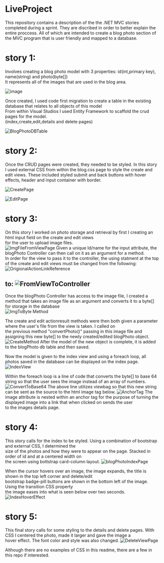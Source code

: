 # LiveProject
This repository contains a description of the the .NET MVC stories completed during a sprint. They are discribed in order to better explain the entire proccess.
All of which are intended to create a blog photo section of the MVC program that is user friendly and mapped to a database.

# story 1: 
Involves creating a blog photo model with 3 properties: id(int,primary key), name(string) and photo(byte[])</br>
It represents all of the images that are used in the blog area.<br/>

![image](https://user-images.githubusercontent.com/97046218/164050315-bb5b06ea-9717-422f-9704-8c5d011134cd.png)

Once created, I used code first migration to create a table in the existing database that relates to all objects of this model </br>
From within Visual Studios I used Entity Framework to scaffold the crud pages for the model.</br>
(index,create,edit,details and delete pages)

![BlogPhotoDBTable](https://user-images.githubusercontent.com/97046218/164051315-a6e8123d-6afc-4e67-affd-1afe3210975a.png)

# story 2:
Once the CRUD pages were created, they needed to be styled. In this story I used external CSS from within the blog.css page to style the create and edit views.
These included styled submit and back buttons with hover effects, header and input container with border.</br>

![CreatePage](https://user-images.githubusercontent.com/97046218/164059676-c8453bcb-33fb-4731-b7a5-137746d49902.png)

![EditPage](https://user-images.githubusercontent.com/97046218/164059793-742eaeb1-7743-4120-984d-927d28bd631d.png)

# story 3:
On this story I worked on photo storage and retrieval by first I creating an html input field on the create and edit views</br>
for the user to upload image files.  
![ImgFileFromViewPage](https://user-images.githubusercontent.com/97046218/164060320-87ab9956-0537-4b2c-8252-983573786d0f.png)
Given a unique Id/name for the input attribute, the blogPhoto Controller can then call on it as an argument for a method.</br>
In order for the view to pass it to the controller, the using statment at the top of the create and edit views must be changed from the following:</br>
![OrigionalActionLinkReference](https://user-images.githubusercontent.com/97046218/164061719-fad8086f-5479-40be-a433-9de5dcdeb767.png)

to:
![FromViewToController](https://user-images.githubusercontent.com/97046218/164061798-eb314941-f65b-41c1-b7dd-176d6967b314.png)
-
Once the blogPhoto Controller has access to the image file, I created a method that takes an image file as an argument and converts it to a byte[] for storage in the database</br>
![ImgToByte Method](https://user-images.githubusercontent.com/97046218/164062343-5b81b5e3-a014-40a8-a09a-59e0d8525b50.png)

The create and edit actionresult methods were then both given a parameter where the user's file from the view is taken.  I called on</br>
the previous method "convertPhoto()" passing in this image file and assigning this new byte[] to the newly created/edited blogPhoto object.
![CreateMethod](https://user-images.githubusercontent.com/97046218/164066231-d93326ef-f2ea-4096-ab7d-2a7d55fb288c.png)
 After the model of the new object is complete, it is added to the blogPhoto db table and then saved.
 
 Now the model is given to the index view and using a foreach loop, all photos saved in the database can be displayed on the index page.
![IndexView](https://user-images.githubusercontent.com/97046218/164067688-aa16491d-f6ab-4b3c-a9c9-1110c7089fef.png)

Within the foreach loop is a line of code that converts the byte[] to base 64 string so that the user sees the image instead of an array of numbers.</br>
![ConvertToBase64](https://user-images.githubusercontent.com/97046218/164068211-94409655-ea78-41f6-8074-deada3943201.png)
The above line utilizes viewbag so that this new string can be sent as the source to the html image tag below.
![AnchorTag](https://user-images.githubusercontent.com/97046218/164068671-8b45d158-28ca-4b07-ac02-82333e7ca798.png)
The image attribute is nested within an anchor<a> tag for the purpose of turning the displayed image into a link that when clicked on sends the user</br>
to the images details page.

# story 4:
This story calls for the index to be styled.  Using a combination of bootstrap and external CSS, I determined the </br>
size of the photos and how they were to appear on the page. Stacked in order of id and at a centered width on</br>
the screen using bottstrap card-column layout.
![blogPhotoIndexPage](https://user-images.githubusercontent.com/97046218/164070946-68f92986-9324-4a34-a666-7532171918c2.png)

When the cursor hovers over an image, the image expands, the title is shown in the top left corner and delete/edit</br>
bootstrap badge-pill buttons are shown in the bottom left of the image. Using the transition CSS property</br>
the image eases into what is seen below over two seconds. 
![IndexHoverEffect](https://user-images.githubusercontent.com/97046218/164071795-c7ab6064-1dac-4745-8930-83e824b016c2.png)

# story 5:
This final story calls for some styling to the details and delete pages.  With CSS I centered the photo, made it larger and gave the image a </br>
hover effect.  The font color and style was also changed.
![DeleteViewPage](https://user-images.githubusercontent.com/97046218/164073628-29fdbae6-1697-4d3c-a8f3-2b79dca49008.png)

Although there are no examples of CSS in this readme, there are a few in this repo if interested.

